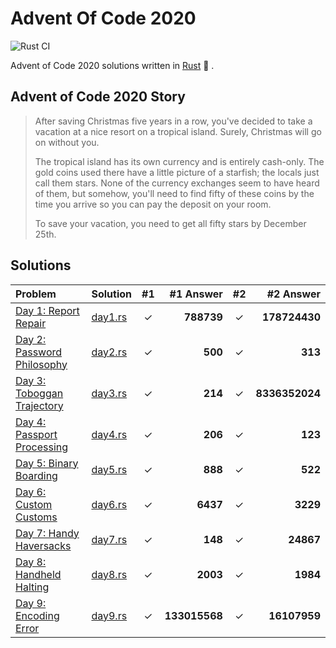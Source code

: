 # Advent Of Code 2020

![Rust CI](https://github.com/barsa2000/AOC2020/workflows/Rust%20CI/badge.svg)

Advent of Code 2020 solutions written in [Rust](https://www.rust-lang.org/) :crab: .

## Advent of Code 2020 Story

> After saving Christmas five years in a row, you've decided to take a vacation at a nice resort on a tropical island. Surely, Christmas will go on without you.
>
> The tropical island has its own currency and is entirely cash-only. The gold coins used there have a little picture of a starfish; the locals just call them stars. None of the currency exchanges seem to have heard of them, but somehow, you'll need to find fifty of these coins by the time you arrive so you can pay the deposit on your room.
>
> To save your vacation, you need to get all fifty stars by December 25th.

## Solutions

| Problem                                                             | Solution               | #1  |     #1 Answer | #2  |      #2 Answer |
| :------------------------------------------------------------------ | :--------------------- | :-: | ------------: | :-: | -------------: |
| [Day 1: Report Repair](https://adventofcode.com/2020/day/1)         | [day1.rs](src/day1.rs) |  ✓  |    **788739** |  ✓  |  **178724430** |
| [Day 2: Password Philosophy](https://adventofcode.com/2020/day/2)   | [day2.rs](src/day2.rs) |  ✓  |       **500** |  ✓  |        **313** |
| [Day 3: Toboggan Trajectory](https://adventofcode.com/2020/day/3)   | [day3.rs](src/day3.rs) |  ✓  |       **214** |  ✓  | **8336352024** |
| [Day 4: Passport Processing](https://adventofcode.com/2020/day/4)   | [day4.rs](src/day4.rs) |  ✓  |       **206** |  ✓  |        **123** |
| [Day 5: Binary Boarding](https://adventofcode.com/2020/day/5)       | [day5.rs](src/day5.rs) |  ✓  |       **888** |  ✓  |        **522** |
| [Day 6: Custom Customs](https://adventofcode.com/2020/day/6)        | [day6.rs](src/day6.rs) |  ✓  |      **6437** |  ✓  |       **3229** |
| [Day 7: Handy Haversacks](https://adventofcode.com/2020/day/7)      | [day7.rs](src/day7.rs) |  ✓  |       **148** |  ✓  |      **24867** |
| [Day 8: Handheld Halting](https://adventofcode.com/2020/day/8)      | [day8.rs](src/day8.rs) |  ✓  |      **2003** |  ✓  |       **1984** |
| [Day 9: Encoding Error](https://adventofcode.com/2020/day/9)        | [day9.rs](src/day9.rs) |  ✓  | **133015568** |  ✓  |   **16107959** |
